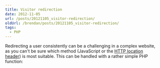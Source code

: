 ```yaml
---
title: Visitor redirection
date: 2012-11-05
url: /posts/20121105_visitor-redirection/
oldUrl: /brendan/posts/20121105_visitor-redirection/
tags:
  - PHP
---
```


Redirecting a user consistently can be a challenging in a complex website, as you can't be sure which method (JavaScript or the [HTTP location header](http://en.wikipedia.org/wiki/HTTP_location)) is most suitable. This can be handled with a rather simple PHP function:

<script src="https://gist.github.com/brendanmurty/80164b54c2529b46a4522b0c0ced0d3e.js"></script>
